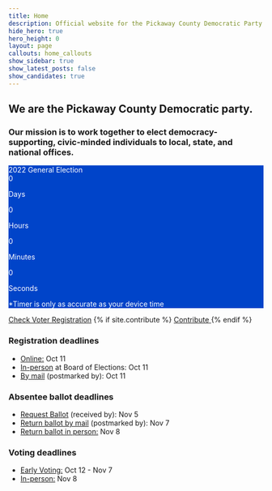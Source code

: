 ```yaml
---
title: Home
description: Official website for the Pickaway County Democratic Party - Ohio
hide_hero: true
hero_height: 0
layout: page
callouts: home_callouts
show_sidebar: true
show_latest_posts: false
show_candidates: true
---
```


## We are the Pickaway County Democratic party.
### Our mission is to work together to elect democracy-supporting, civic-minded individuals to local, state, and national offices.

<div class="box" style="background-color:#0044c9; color: white;">

<div class="has-text-centered is-size-3-mobile is-size-2-tablet is-size-1-desktop has-text-weight-bold">2022 General Election</div>
<div id="countdown" align="center" class="is-size-4-touch is-size-3-desktop"></div>
 <div class="level is-mobile">
  <div class="level-item has-text-centered">
    <div>
      <span class="cdtext" id="cdays">0</span>
      <p class="cdsubtext">Days</p>
    </div>
  </div>
  <div class="level-item has-text-centered">
    <div>
      <span class="cdtext" id="chours">0</span>
      <p class="cdsubtext">Hours</p>
    </div>
  </div>
  <div class="level-item has-text-centered">
    <div>
      <span class="cdtext" id="cminutes">0</span>
      <p class="cdsubtext">Minutes</p>
    </div>
  </div>
  <div class="level-item has-text-centered">
    <div>
      <span class="cdtext" id="cseconds">0</span>
      <p class="cdsubtext">Seconds</p>
    </div>
  </div>
 </div>
<script>
// Set the date we're counting down to
var pollsopen = new Date("2022-11-08T11:30:00Z").getTime();
var pollsclose = new Date("2022-11-09T00:30:00Z").getTime();

// Update the count down every 1 second
var x = setInterval(function() {

  // Get today's date and time
  var now = Date.now();
        
  // If the count down is over, write some text 
  if ((pollsclose - now) < 0) {
    clearInterval(x);
    document.getElementById("countdown").innerHTML = "Polls Closed";
  } else {
  	if ((pollsopen - now) > 0) {
    	// Find the distance between now and the count down date
    	var timer = pollsopen - now;
 	 	// Time calculations for days, hours, minutes and seconds
  		document.getElementById("cdays").innerHTML = Math.floor(timer / (1000 * 60 * 60 * 24));
  		document.getElementById("chours").innerHTML = Math.floor((timer % (1000 * 60 * 60 * 24)) / (1000 * 60 * 60));
  		document.getElementById("cminutes").innerHTML = Math.floor((timer % (1000 * 60 * 60)) / (1000 * 60));
  		document.getElementById("cseconds").innerHTML = Math.floor((timer % (1000 * 60)) / 1000);  
  		// Output the result in an element with id="countdown"
  		document.getElementById("countdown").innerHTML = "Polls open in:<br>";
    } else {
      	// Find the distance between now and the count down date
  		var timer = pollsclose - now;
// Time calculations for days, hours, minutes and seconds
		document.getElementById("cdays").innerHTML = "0";
  		document.getElementById("chours").innerHTML = Math.floor((timer % (1000 * 60 * 60 * 24)) / (1000 * 60 * 60));
  		document.getElementById("cminutes").innerHTML = Math.floor((timer % (1000 * 60 * 60)) / (1000 * 60));
  		document.getElementById("cseconds").innerHTML = Math.floor((timer % (1000 * 60)) / 1000);  
  		// Output the result in an element with id="countdown"
  		document.getElementById("countdown").innerHTML = "Polls close in:<br>";
    }
  }
}, 1000);
</script>
<p class="has-text-centered is-size-7">*Timer is only as accurate as your device time</p>
</div>
<div class="buttons are-medium are-responsive is-centered">
  <a class="button is-link" href="https://lookup.boe.ohio.gov/vtrapp/pickaway/vtrlookup.aspx#">Check Voter Registration</a>
  {% if site.contribute %}
  <a class="button is-link" href="{{ site.contribute}}">
    <span class="icon">
      <i class="fa fa-hand-holding-usd"></i>
    </span>
    <span> Contribute</span>
  </a>  
  {% endif %}
</div>

<h3>Registration deadlines</h3>
<ul>
  <li><a href="https://olvr.ohiosos.gov/">Online:</a> Oct 11</li>
  <li><a href="https://www.boe.ohio.gov/pickaway/election-info/registration-deadlines/">In-person</a> at Board of Elections: Oct 11</li>
  <li><a href="https://www.ohiosos.gov/publications/#vrf">By mail</a> (postmarked by): Oct 11</li>
</ul>
<h3>Absentee ballot deadlines</h3>
<ul>
  <li><a href="https://www.boe.ohio.gov/pickaway/absentee-information/absentee-voting/">Request Ballot</a> (received by): Nov 5</li>
  <li><a href="https://www.boe.ohio.gov/pickaway/absentee-information/absentee-voting/">Return ballot by mail</a> (postmarked by): Nov 7</li>
  <li><a href="https://www.boe.ohio.gov/pickaway/absentee-information/absentee-voting/">Return ballot in person:</a> Nov 8</li>
</ul>
<h3>Voting deadlines</h3>
<ul>
  <li><a href="https://www.boe.ohio.gov/pickaway/c/upload/Election_hours.pdf">Early Voting:</a> Oct 12 - Nov 7</li>
  <li><a href="https://lookup.boe.ohio.gov/vtrapp/pickaway/vtrlookup.aspx#">In-person:</a> Nov 8</li>
</ul>

